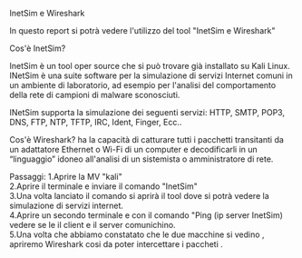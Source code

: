 InetSim e Wireshark

In questo report si potrà vedere l'utilizzo del tool "InetSim e Wireshark"

Cos'è InetSim?

  InetSim è un tool oper source  che si può trovare già installato su Kali Linux. 
  INetSim è una suite software per la simulazione di servizi Internet comuni in un ambiente di laboratorio,
  ad esempio per l'analisi del comportamento della rete di campioni di malware sconosciuti.

INetSim supporta la simulazione dei seguenti servizi: HTTP, SMTP, POP3, DNS, FTP, NTP, TFTP, IRC, Ident, Finger, Ecc..

Cos'è Wireshark?
ha la capacità di catturare tutti i pacchetti transitanti da un adattatore Ethernet o Wi-Fi di un computer
e decodificarli in un “linguaggio” idoneo all'analisi di un sistemista o amministratore di rete.

Passaggi:
 1.Aprire la MV "kali"<br>
  2.Aprire il terminale e inviare il comando "InetSim"<br>
   3.Una volta lanciato il comando si aprirà il tool dove si potrà vedere la simulazione di servizi internet.<br>
    4.Aprire un secondo terminale e con il comando "Ping (ip server InetSim) vedere se le il client e il server comunichino.<br>
     5.Una volta che abbiamo constatato che le due macchine si vedino , apriremo Wireshark cosi da poter intercettare i paccheti .
     

